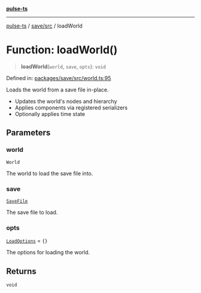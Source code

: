 [**pulse-ts**](../../../README.md)

***

[pulse-ts](../../../README.md) / [save/src](../README.md) / loadWorld

# Function: loadWorld()

> **loadWorld**(`world`, `save`, `opts`): `void`

Defined in: [packages/save/src/world.ts:95](https://github.com/jlehett/pulse-ts/blob/a2a18767041a6b69ca4c5f6131d2de266097750e/packages/save/src/world.ts#L95)

Loads the world from a save file in-place.
- Updates the world's nodes and hierarchy
- Applies components via registered serializers
- Optionally applies time state

## Parameters

### world

`World`

The world to load the save file into.

### save

[`SaveFile`](../type-aliases/SaveFile.md)

The save file to load.

### opts

[`LoadOptions`](../interfaces/LoadOptions.md) = `{}`

The options for loading the world.

## Returns

`void`
